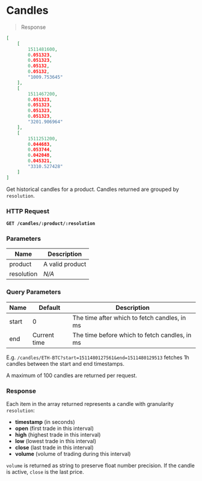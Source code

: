 # Candles

> Response

```json
[
	[
		1511481600,
		0.051323,
		0.051323,
		0.05132,
		0.05132,
		"1009.753645"
	],
	[
		1511467200,
		0.051323,
		0.051323,
		0.051323,
		0.051323,
		"3201.906964"
	],
	[
		1511251200,
		0.044683,
		0.053744,
		0.042048,
		0.045321,
		"3310.527428"
	]
]
```

Get historical candles for a product. Candles returned are grouped by `resolution`.

### HTTP Request

**`GET /candles/:product/:resolution`**

### Parameters

Name | Description
---------- | -------
product | A valid product
resolution | *N/A* | (required) Candle resolution to return. Can be `5`, `15`, `60`, `240`, or `1D`.

### Query Parameters

Name | Default | Description
---------- | ---- | -------
start | 0 | The time after which to fetch candles, in ms
end | Current time | The time before which to fetch candles, in ms

E.g. `/candles/ETH-BTC?start=1511480127561&end=1511480129513` fetches 1h candles between the start and end timestamps.

A maximum of 100 candles are returned per request.

### Response

Each item in the array returned represents a candle with granularity `resolution`:

* **timestamp** (in seconds)
* **open** (first trade in this interval)
* **high** (highest trade in this interval)
* **low** (lowest trade in this interval)
* **close** (last trade in this interval)
* **volume** (volume of trading during this interval)

`volume` is returned as string to preserve float number precision. If the candle is active, `close` is the last price.
